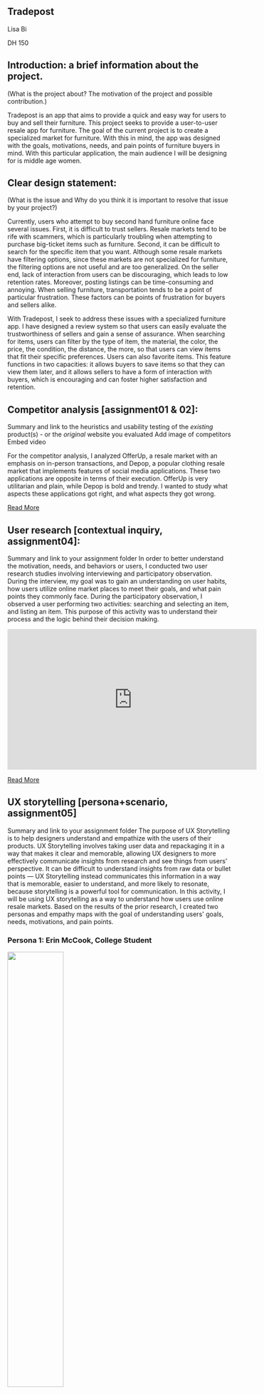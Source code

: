 ## Tradepost
Lisa Bi 

DH 150

## Introduction: a brief information about the project. 

(What is the project about? The motivation of the project and possible contribution.)

Tradepost is an app that aims to provide a quick and easy way for users to buy and sell their furniture. This project seeks to provide a user-to-user resale app for furniture. The goal of the current project is to create a specialized market for furniture. With this in mind, the app was designed with the goals, motivations, needs, and pain points of furniture buyers in mind. With this particular application, the main audience I will be designing for is middle age women.

## Clear design statement: 

(What is the issue and Why do you think it is important to resolve that issue by your project?)

Currently, users who attempt to buy second hand furniture online face several issues. First, it is difficult to trust sellers. Resale markets tend to be rife with scammers, which is particularly troubling when attempting to purchase big-ticket items such as furniture. Second, it can be difficult to search for the specific item that you want. Although some resale markets have filtering options, since these markets are not specialized for furniture, the filtering options are not useful and are too generalized. On the seller end, lack of interaction from users can be discouraging, which leads to low retention rates. Moreover, posting listings can be time-consuming and annoying. When selling furniture, transportation tends to be a point of particular frustration. These factors can be points of frustration for buyers and sellers alike. 

With Tradepost, I seek to address these issues with a specialized furniture app. I have designed a review system so that users can easily evaluate the trustworthiness of sellers and gain a sense of assurance. When searching for items, users can filter by the type of item, the material, the color, the price, the condition, the distance, the more, so that users can view items that fit their specific preferences. Users can also favorite items. This feature functions in two capacities: it allows buyers to save items so that they can view them later, and it allows sellers to have a form of interaction with buyers, which is encouraging and can foster higher satisfaction and retention.

## Competitor analysis [assignment01 & 02]:
Summary and link to the heuristics and usability testing of the *existing* product(s) - or the *original* website you evaluated
Add image of competitors
Embed video

For the competitor analysis, I analyzed OfferUp, a resale market with an emphasis on in-person transactions, and Depop, a popular clothing resale market that implements features of social media applications. These two applications are opposite in terms of their execution. OfferUp is very utilitarian and plain, while Depop is bold and trendy. I wanted to study what aspects these applications got right, and what aspects they got wrong. 

[Read More](https://lisabi-ux.github.io/DH-150/assignment01/)

## User research [contextual inquiry, assignment04]:
Summary and link to your assignment folder
In order to better understand the motivation, needs, and behaviors or users, I conducted two user research studies involving interviewing and participatory observation. During the interview, my goal was to gain an understanding on user habits, how users utilize online market places to meet their goals, and what pain points they commonly face. During the participatory observation, I observed a user performing two activities: searching and selecting an item, and listing an item. This purpose of this activity was to understand their process and the logic behind their decision making.

<iframe width="560" height="315" src="https://www.youtube.com/embed/fFBaiL_8p4M" frameborder="0" allow="accelerometer; autoplay; clipboard-write; encrypted-media; gyroscope; picture-in-picture" allowfullscreen></iframe>

[Read More](https://lisabi-ux.github.io/DH-150/assignment04/)

## UX storytelling [persona+scenario, assignment05]
Summary and link to your assignment folder
The purpose of UX Storytelling is to help designers understand and empathize with the users of their products. UX Storytelling involves taking user data and repackaging it in a way that makes it clear and memorable, allowing UX designers to more effectively communicate insights from research and see things from users' perspective. It can be difficult to understand insights from raw data or bullet points — UX Storytelling instead communicates this information in a way that is memorable, easier to understand, and more likely to resonate, because storytelling is a powerful tool for communication. In this activity, I will be using UX storytelling as a way to understand how users use online resale markets.
Based on the results of the prior research, I created two personas and empathy maps with the goal of understanding users' goals, needs, motivations, and pain points. 

### Persona 1: Erin McCook, College Student
<img src="https://lisabi-ux.github.io/DH-150/erinpersona.png" width = 50%> <br>
<img src="https://lisabi-ux.github.io/DH-150/erinmap.png" width=50%> <br>
<img src="https://lisabi-ux.github.io/DH-150/erinjourney.png" width=50%>  <br>

### Persona 2: June Chen, Working Mother
<img src="https://lisabi-ux.github.io/DH-150/junepersona.png" width=50%> <br>
<img src="https://lisabi-ux.github.io/DH-150/junemap.png" width=50%> <br>
<img src="https://lisabi-ux.github.io/DH-150/junejourney.png" width=50%> <br>

[Read More](https://lisabi-ux.github.io/DH-150/assignment05/)

## Wireframe and graphic design element variation [assignment06 + part of 07]
<img src="https://lisabi-ux.github.io/DH-150/wireflow1.png" width=50%> <br>

<img src="https://lisabi-ux.github.io/DH-150/wireflow2.png" width=50%> <br>

<img src="https://lisabi-ux.github.io/DH-150/wireflow3.png" width=50%> <br>

<img src="https://lisabi-ux.github.io/DH-150/wireflow4.png" width=50%> <br>


## Low-fidelity prototype (wireflow, assignment06)
Summary and link to the sketches (may contains the multiple versions and evaluation history)
In order to assess the usability of the design, I conducted a virtual usability test with the low-fidelity prototype. The participant was asked to complete a series of tasks: 
* Search for an item and filter the search results.
* View your offers and show how to accept or deny them.
* View the items that you favorited.
* View reviews of a seller.

[Read More](https://lisabi-ux.github.io/DH-150/assignment06/)

## High-fidelity prototype (functional/interactive prototype, assignment08)
Summary statement and link to or an embedded prototype
The purpose of this high-fidelity prototype is to implement the visual aspects of the design and study their effect on the user's experience. I paid special attention to aspects such as color, typography, readibility, and visual heirarchy. The high fidelity prototype was created using Adobe XD. 

<iframe width="375" height="812" src="https://xd.adobe.com/embed/fe671d1e-871f-4a37-ba05-65c8395acb69-ab34/" frameborder="0" allowfullscreen></iframe>

[Read More](https://lisabi-ux.github.io/DH-150/assignment07/)

## Optional evaluation and revision history 
Including cognitive walkthrough; impression test, accessibility audit, usability testing), per each summary and link to the notes (when you share the video or other detailed evidences, I will notify you when you can make the contents private as soon as your work is graded)

Following this, I conducted an impression test and to assess users' immediate reaction to the design. This study was conducted virtually. The participant was given a link to view the wireframes, and asked about their initial reaction and thoughts. They were also asked to choose words to describe the app. 

<iframe width="560" height="315" src="https://www.youtube.com/embed/ahjpU1JBLEw" frameborder="0" allow="accelerometer; autoplay; clipboard-write; encrypted-media; gyroscope; picture-in-picture" allowfullscreen></iframe>

In addition, I conducted a cognitive walkthrough to assess the usability of the app with a different participant. The participant was asked to complete a series of tasks, such as searching and filtering, viewing reviews, and accepting offers. 

## Pitch video [update the video after recording your presentation]

## conclusion: what you learned throughout the process

Overall, the process of creating Tradepost was a really valuable learning experience in understanding the process of user experience design and gaining first-hand experience in the product design cycle. The most important lesson was understanding the importance of emphathizing and seeing things from the perspective of users, rather than only relying on my own judgement. By getting feedback from users, whether it be from user research, usability testing, impression testing, and more, I was able to discover weaknesses in the product and gain insight on how to improve the overall experience of users.
